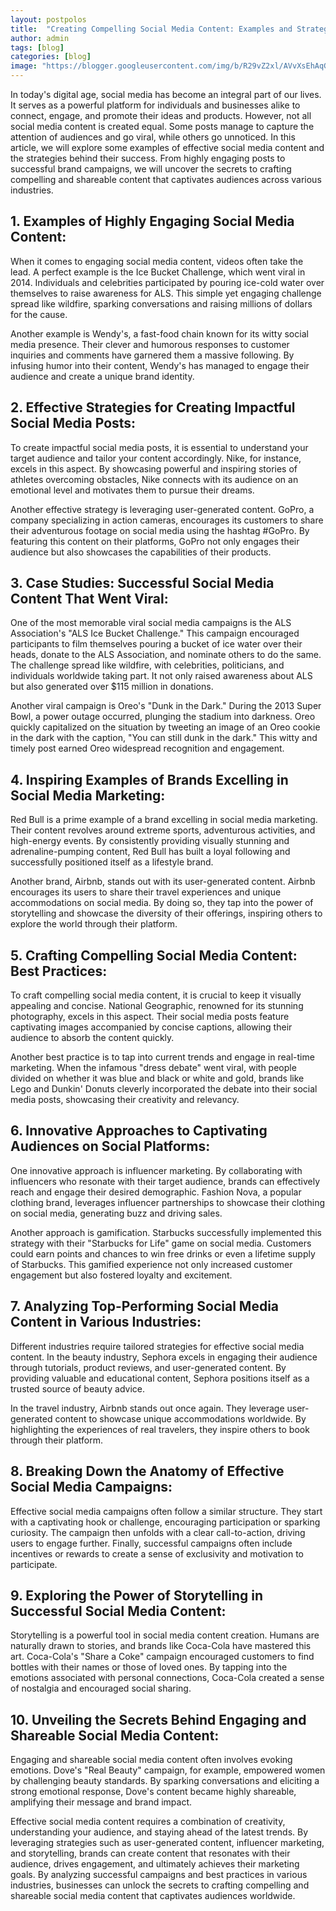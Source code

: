 ```yaml
---
layout: postpolos
title:  "Creating Compelling Social Media Content: Examples and Strategies"
author: admin
tags: [blog]
categories: [blog]
image: "https://blogger.googleusercontent.com/img/b/R29vZ2xl/AVvXsEhAqG4ALeQriTl-P0Utbf6_Q0w14tRrKi6r2jx6ekAbgcSc50E2VAtFmWM5s0qFxnZkOWXKmHLIRC8ibpcHM1jtz4NnCgPs_h8dy5pSCfOkbcmi-aLglUZ5Gw9zBQwTrOD-Il4TdndMYSPOl2Y3Rs9k9MzWufQx2Bk0PIMmn2YrsCL-GPXttiHKjaOovzED/s1600/images%20%2817%29.jpeg"
---
```




<p>In today's digital age, social media has become an integral part of our lives. It serves as a powerful platform for individuals and businesses alike to connect, engage, and promote their ideas and products. However, not all social media content is created equal. Some posts manage to capture the attention of audiences and go viral, while others go unnoticed. In this article, we will explore some examples of effective social media content and the strategies behind their success. From highly engaging posts to successful brand campaigns, we will uncover the secrets to crafting compelling and shareable content that captivates audiences across various industries.</p>
<h2>1. Examples of Highly Engaging Social Media Content:</h2>
<p>When it comes to engaging social media content, videos often take the lead. A perfect example is the Ice Bucket Challenge, which went viral in 2014. Individuals and celebrities participated by pouring ice-cold water over themselves to raise awareness for ALS. This simple yet engaging challenge spread like wildfire, sparking conversations and raising millions of dollars for the cause.</p>
<p>Another example is Wendy's, a fast-food chain known for its witty social media presence. Their clever and humorous responses to customer inquiries and comments have garnered them a massive following. By infusing humor into their content, Wendy's has managed to engage their audience and create a unique brand identity.</p>
<h2>2. Effective Strategies for Creating Impactful Social Media Posts:</h2>
<p>To create impactful social media posts, it is essential to understand your target audience and tailor your content accordingly. Nike, for instance, excels in this aspect. By showcasing powerful and inspiring stories of athletes overcoming obstacles, Nike connects with its audience on an emotional level and motivates them to pursue their dreams.</p>
<p>Another effective strategy is leveraging user-generated content. GoPro, a company specializing in action cameras, encourages its customers to share their adventurous footage on social media using the hashtag #GoPro. By featuring this content on their platforms, GoPro not only engages their audience but also showcases the capabilities of their products.</p>
<h2>3. Case Studies: Successful Social Media Content That Went Viral:</h2>
<p>One of the most memorable viral social media campaigns is the ALS Association's &quot;ALS Ice Bucket Challenge.&quot; This campaign encouraged participants to film themselves pouring a bucket of ice water over their heads, donate to the ALS Association, and nominate others to do the same. The challenge spread like wildfire, with celebrities, politicians, and individuals worldwide taking part. It not only raised awareness about ALS but also generated over $115 million in donations.</p>
<p>Another viral campaign is Oreo's &quot;Dunk in the Dark.&quot; During the 2013 Super Bowl, a power outage occurred, plunging the stadium into darkness. Oreo quickly capitalized on the situation by tweeting an image of an Oreo cookie in the dark with the caption, &quot;You can still dunk in the dark.&quot; This witty and timely post earned Oreo widespread recognition and engagement.</p>
<h2>4. Inspiring Examples of Brands Excelling in Social Media Marketing:</h2>
<p>Red Bull is a prime example of a brand excelling in social media marketing. Their content revolves around extreme sports, adventurous activities, and high-energy events. By consistently providing visually stunning and adrenaline-pumping content, Red Bull has built a loyal following and successfully positioned itself as a lifestyle brand.</p>
<p>Another brand, Airbnb, stands out with its user-generated content. Airbnb encourages its users to share their travel experiences and unique accommodations on social media. By doing so, they tap into the power of storytelling and showcase the diversity of their offerings, inspiring others to explore the world through their platform.</p>
<h2>5. Crafting Compelling Social Media Content: Best Practices:</h2>
<p>To craft compelling social media content, it is crucial to keep it visually appealing and concise. National Geographic, renowned for its stunning photography, excels in this aspect. Their social media posts feature captivating images accompanied by concise captions, allowing their audience to absorb the content quickly.</p>
<p>Another best practice is to tap into current trends and engage in real-time marketing. When the infamous &quot;dress debate&quot; went viral, with people divided on whether it was blue and black or white and gold, brands like Lego and Dunkin' Donuts cleverly incorporated the debate into their social media posts, showcasing their creativity and relevancy.</p>
<h2>6. Innovative Approaches to Captivating Audiences on Social Platforms:</h2>
<p>One innovative approach is influencer marketing. By collaborating with influencers who resonate with their target audience, brands can effectively reach and engage their desired demographic. Fashion Nova, a popular clothing brand, leverages influencer partnerships to showcase their clothing on social media, generating buzz and driving sales.</p>
<p>Another approach is gamification. Starbucks successfully implemented this strategy with their &quot;Starbucks for Life&quot; game on social media. Customers could earn points and chances to win free drinks or even a lifetime supply of Starbucks. This gamified experience not only increased customer engagement but also fostered loyalty and excitement.</p>
<h2>7. Analyzing Top-Performing Social Media Content in Various Industries:</h2>
<p>Different industries require tailored strategies for effective social media content. In the beauty industry, Sephora excels in engaging their audience through tutorials, product reviews, and user-generated content. By providing valuable and educational content, Sephora positions itself as a trusted source of beauty advice.</p>
<p>In the travel industry, Airbnb stands out once again. They leverage user-generated content to showcase unique accommodations worldwide. By highlighting the experiences of real travelers, they inspire others to book through their platform.</p>
<h2>8. Breaking Down the Anatomy of Effective Social Media Campaigns:</h2>
<p>Effective social media campaigns often follow a similar structure. They start with a captivating hook or challenge, encouraging participation or sparking curiosity. The campaign then unfolds with a clear call-to-action, driving users to engage further. Finally, successful campaigns often include incentives or rewards to create a sense of exclusivity and motivation to participate.</p>
<h2>9. Exploring the Power of Storytelling in Successful Social Media Content:</h2>
<p>Storytelling is a powerful tool in social media content creation. Humans are naturally drawn to stories, and brands like Coca-Cola have mastered this art. Coca-Cola's &quot;Share a Coke&quot; campaign encouraged customers to find bottles with their names or those of loved ones. By tapping into the emotions associated with personal connections, Coca-Cola created a sense of nostalgia and encouraged social sharing.</p>
<h2>10. Unveiling the Secrets Behind Engaging and Shareable Social Media Content:</h2>
<p>Engaging and shareable social media content often involves evoking emotions. Dove's &quot;Real Beauty&quot; campaign, for example, empowered women by challenging beauty standards. By sparking conversations and eliciting a strong emotional response, Dove's content became highly shareable, amplifying their message and brand impact.</p>
<p>Effective social media content requires a combination of creativity, understanding your audience, and staying ahead of the latest trends. By leveraging strategies such as user-generated content, influencer marketing, and storytelling, brands can create content that resonates with their audience, drives engagement, and ultimately achieves their marketing goals. By analyzing successful campaigns and best practices in various industries, businesses can unlock the secrets to crafting compelling and shareable social media content that captivates audiences worldwide.</p>
